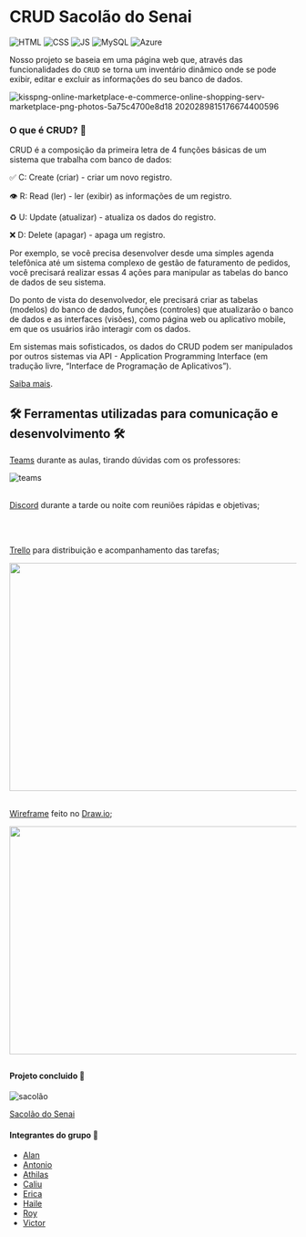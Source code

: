 # CRUD Sacolão do Senai

![HTML](https://img.shields.io/twitter/url?color=%23E34F26&label=HTML5&logo=html5&logoColor=%23E34F26&style=flat-square&url=https%3A%2F%2Fwww.w3schools.com%2F)   ![CSS](https://img.shields.io/twitter/url?color=%231572B6&label=CSS3&logo=css3&logoColor=%231572B6&style=flat-square&url=https%3A%2F%2Fwww.w3schools.com%2F)   ![JS](https://img.shields.io/twitter/url?color=%23F7DF1E&label=JavaScript&logo=JavaScript&logoColor=%23F7DF1E&style=flat-square&url=https%3A%2F%2Fwww.w3schools.com%2F)   ![MySQL](https://img.shields.io/twitter/url?color=%234479A1&label=MySQL&logo=MySQL&logoColor=%234479A1&style=flat-square&url=https%3A%2F%2Fwww.w3schools.com%2F)   ![Azure](https://img.shields.io/twitter/url?color=%230078D4&label=Microsoft%20Azure&logo=Microsoft%20Azure&logoColor=%230078D4&style=flat-square&url=https%3A%2F%2Fwww.w3schools.com%2F)

Nosso projeto se baseia em uma página web que, através das funcionalidades do `` CRUD `` se torna um inventário dinâmico onde se pode exibir, editar e excluir as informações do seu banco de dados.

![kisspng-online-marketplace-e-commerce-online-shopping-serv-marketplace-png-photos-5a75c4700e8d18 2020289815176674400596](https://user-images.githubusercontent.com/71906862/125691754-bc82f289-4e44-4aef-9853-14767d5bbe05.png)


### O que é CRUD? 🤔

CRUD é a composição da primeira letra de 4 funções básicas de um sistema que trabalha com banco de dados:

✅ C: Create (criar) - criar um novo registro.

👁 R: Read (ler) - ler (exibir) as informações de um registro.

♻️ U: Update (atualizar) - atualiza os dados do registro.

❌ D: Delete (apagar) - apaga um registro.

Por exemplo, se você precisa desenvolver desde uma simples agenda telefônica até um sistema complexo de gestão de faturamento de pedidos, você precisará realizar essas 4 ações para manipular as tabelas do banco de dados de seu sistema.

Do ponto de vista do desenvolvedor, ele precisará criar as tabelas (modelos) do banco de dados, funções (controles) que atualizarão o banco de dados e as interfaces (visões), como página web ou aplicativo mobile, em que os usuários irão interagir com os dados.

Em sistemas mais sofisticados, os dados do CRUD podem ser manipulados por outros sistemas via API - Application Programming Interface (em tradução livre, “Interface de Programação de Aplicativos”).

[Saiba mais](https://angelopublio.com.br/blog/crud).

## 🛠️ Ferramentas utilizadas para comunicação e desenvolvimento 🛠️

[Teams](https://www.microsoft.com/pt-br/microsoft-teams/log-in) durante as aulas, tirando dúvidas com os professores:

![teams](https://user-images.githubusercontent.com/71906862/125692115-6acfbedd-7bf0-4dde-b785-e8e7d49d8af0.png)
<br>
<br>

[Discord](https://discord.com/) durante a tarde ou noite com reuniões rápidas e objetivas;


<br>
<br>

[Trello](https://trello.com/home) para distribuição e acompanhamento das tarefas;

<img src="https://user-images.githubusercontent.com/71888055/125680354-d092e62f-8f4d-48cb-ada0-a075e6649db3.PNG" width="600px" height="400px" />
<br>
<br>

[Wireframe](https://rockcontent.com/br/blog/wireframes/) feito no [Draw.io](https://app.diagrams.net/);

<img src="https://user-images.githubusercontent.com/71888055/125680943-83e7f493-58dc-42c4-a773-2074ba414384.jpg"  width="600px" height="400px" />

##

#### Projeto concluido 🔗

![sacolão](https://user-images.githubusercontent.com/71906862/125691724-6a87640a-fe10-423d-ad2e-03fb6773a0ad.png)

[Sacolão do Senai](http://haile1.eastus2.cloudapp.azure.com/sacol%C3%A3o.html)


#### Integrantes do grupo 🔗

- [Alan](https://github.com/allan-gh)
- [Antonio](https://github.com/Antonio1711)
- [Athilas](https://github.com/Athilas-Silva)
- [Caliu](https://github.com/caliusantos)
- [Erica](https://github.com/EricaSantos-FullStack)
- [Haile](https://github.com/hailemarcos)
- [Roy](https://github.com/Roymp3)
- [Victor](https://github.com/ViictorSR388)
